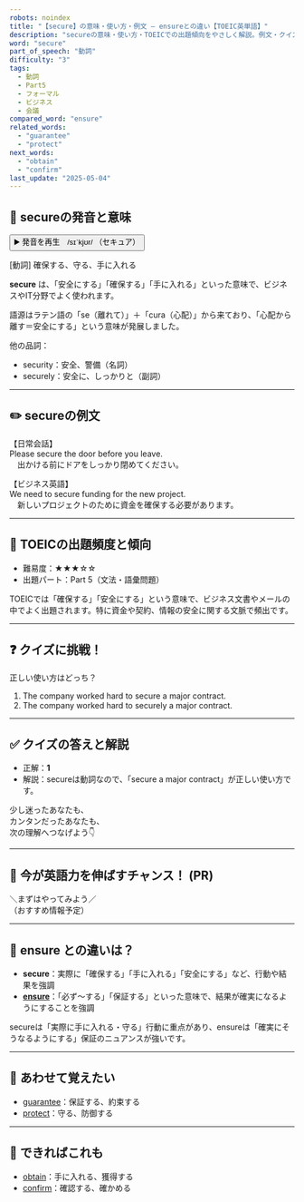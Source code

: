 ```yaml
---
robots: noindex
title: "【secure】の意味・使い方・例文 ― ensureとの違い【TOEIC英単語】"
description: "secureの意味・使い方・TOEICでの出題傾向をやさしく解説。例文・クイズ付きでensureとの違いもわかりやすく学べます。"
word: "secure"
part_of_speech: "動詞"
difficulty: "3"
tags:
  - 動詞
  - Part5
  - フォーマル
  - ビジネス
  - 会議
compared_word: "ensure"
related_words:
  - "guarantee"
  - "protect"
next_words:
  - "obtain"
  - "confirm"
last_update: "2025-05-04"
---
```


## 🔰 secureの発音と意味

<button class="play-audio" onclick="playTTS('secure')">
  <span class="play-audio-main">
    ▶️ 発音を再生　/sɪˈkjʊr/
  </span>
  <span class="play-audio-sub">
    （セキュア）
  </span>
</button>

[動詞] 確保する、守る、手に入れる

**secure** は、「安全にする」「確保する」「手に入れる」といった意味で、ビジネスやIT分野でよく使われます。

語源はラテン語の「se（離れて）」＋「cura（心配）」から来ており、「心配から離す＝安全にする」という意味が発展しました。

他の品詞：  
- security：安全、警備（名詞）
- securely：安全に、しっかりと（副詞）

---

## ✏️ secureの例文

【日常会話】  
Please secure the door before you leave.  
　出かける前にドアをしっかり閉めてください。

【ビジネス英語】  
We need to secure funding for the new project.  
　新しいプロジェクトのために資金を確保する必要があります。

---

## 🎯 TOEICの出題頻度と傾向

- 難易度：★★★☆☆
- 出題パート：Part 5（文法・語彙問題）

TOEICでは「確保する」「安全にする」という意味で、ビジネス文書やメールの中でよく出題されます。特に資金や契約、情報の安全に関する文脈で頻出です。

---

## ❓ クイズに挑戦！

正しい使い方はどっち？

1. The company worked hard to secure a major contract.  
2. The company worked hard to securely a major contract.

---

## ✅ クイズの答えと解説

- 正解：**1**
- 解説：secureは動詞なので、「secure a major contract」が正しい使い方です。

少し迷ったあなたも、  
カンタンだったあなたも、  
次の理解へつなげよう👇️

---

## 🚀 今が英語力を伸ばすチャンス！ (PR)

<div class="info-center">
＼まずはやってみよう／<br>  
（おすすめ情報予定）
</div>

---

## 🤔  ensure との違いは？

- **secure**：実際に「確保する」「手に入れる」「安全にする」など、行動や結果を強調
- **[ensure](/word/ensure)**：「必ず～する」「保証する」といった意味で、結果が確実になるようにすることを強調

secureは「実際に手に入れる・守る」行動に重点があり、ensureは「確実にそうなるようにする」保証のニュアンスが強いです。

---

## 🧩 あわせて覚えたい

- [guarantee](/word/guarantee)：保証する、約束する
- [protect](/word/protect)：守る、防御する

---

## 📖 できればこれも

- [obtain](/word/obtain)：手に入れる、獲得する
- [confirm](/word/confirm)：確認する、確かめる

<!-- cvid: aid34_bid08 -->
